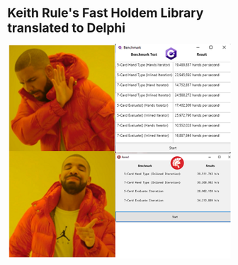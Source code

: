 # Keith Rule's Fast Holdem Library translated to Delphi

![drake-meme](./performance-comparison.png)
